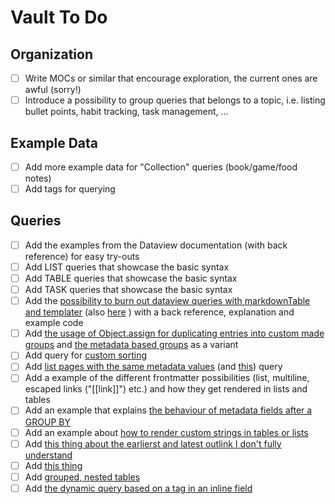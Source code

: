 # Vault To Do

## Organization

- [ ] Write MOCs or similar that encourage exploration, the current ones are awful (sorry!)
- [ ] Introduce a possibility to group queries that belongs to a topic, i.e. listing bullet points, habit tracking, task management, ... 

## Example Data
- [ ] Add more example data for "Collection" queries (book/game/food notes)
- [ ] Add tags for querying

## Queries
- [ ] Add the examples from the Dataview documentation (with back reference) for easy try-outs
- [ ] Add LIST queries that showcase the basic syntax
- [ ] Add TABLE queries that showcase the basic syntax
- [ ] Add TASK queries that showcase the basic syntax
- [ ] Add the [possibility to burn out dataview queries with markdownTable and templater](https://github.com/blacksmithgu/obsidian-dataview/discussions/1241) (also [here](https://forum.obsidian.md/t/dataviewjs-snippet-showcase/17847/225) ) with a back reference, explanation and example code
- [ ] Add [the usage of Object.assign for duplicating entries into custom made groups](https://discord.com/channels/686053708261228577/875721010144477204/1003404078233178263) and [the metadata based groups](https://discord.com/channels/686053708261228577/875721010144477204/1005498669719638119) as a variant
- [ ] Add query for [custom sorting](https://discord.com/channels/686053708261228577/875721010144477204/1006263776976318577)
- [ ] Add [list pages with the same metadata values](https://discord.com/channels/686053708261228577/875721010144477204/1006083409631789086) (and [this](https://discord.com/channels/@me/973972301127249950/1006086345858502746)) query
- [ ] Add a example of the different frontmatter possibilities (list, multiline, escaped links ("[[link]]") etc.) and how they get rendered in lists and tables
- [ ] Add an example that explains [the behaviour of metadata fields after a GROUP BY](https://discord.com/channels/686053708261228577/875721010144477204/1004654445348532234)
- [ ] Add an example about [how to render custom strings in tables or lists](https://discord.com/channels/686053708261228577/875721010144477204/1004658573009227836)
- [ ] Add [this thing about the earlierst and latest outlink I don't fully understand](https://discord.com/channels/686053708261228577/875721010144477204/1004254235812184124)
- [ ] Add [this thing](https://discord.com/channels/686053708261228577/875721010144477204/1003433672780808212)
- [ ] Add [grouped, nested tables](https://discord.com/channels/686053708261228577/875721010144477204/1002958739705438288)
- [ ] Add [the dynamic query based on a tag in an inline field](https://discord.com/channels/@me/973972301127249950/1001569802629951640)
